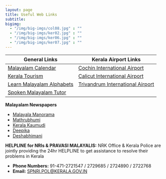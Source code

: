 ```yaml
---
layout: page
title: Useful Web Links
subtitle: 
bigimg:
  - "/img/big-imgs/col08.jpg" : ""
  - "/img/big-imgs/ker02.jpg" : ""
  - "/img/big-imgs/ker06.jpg" : ""
  - "/img/big-imgs/ker07.jpg" : ""
---
```


|General Links                                                                        |Kerala Airport Links                                                                 |
|-------------------------------------------------------------------------------------|-------------------------------------------------------------------------------------|
|[Malayalam Calendar](http://www.prokerala.com/general/calendar/) |[Cochin International Airport](http://cial.aero)                                    |
|[Kerala Tourism](http://www.keralatourism.org)                                       |[Calicut International Airport](http://www.aai.aero/allAirports/calicut_general.jsp) |
|[Learn Malayalam Alphabets](http://www.omniglot.com/writing/malayalam.htm)           |[Trivandrum International Airport](http://www.aai.aero/allAirports/thiru_general.jsp)|
|[Spoken Malayalam Tutor](http://www.pravasimalayalam.com/part1/part1-1.shtml)                                        |                                                                                     |

**Malayalam Newspapers**

* [Malayala Manorama](http://www.manoramaonline.com)
* [Mathrubhumi](http://www.mathrubhumi.com)
* [Kerala Kaumudi](http://www.keralakaumudi.com)
* [Deepika](http://www.deepika.com)
* [Deshabhimani](http://www.deshabhimani.com)

**HELPLINE for NRIs & PRAVASI MALAYALIS:** NRK Office & Kerala Police are jointly providing the 24hr HELPLINE to get assistance to resolve their problems in Kerala
  
* **Phone Numbers:** 91-471-2721547 / 2729685 / 2724890 / 2722768 
* **Email:** SPNRI.POL@KERALA.GOV.IN


